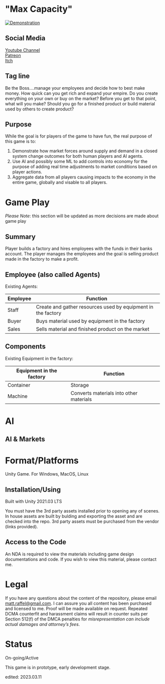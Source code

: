 # "Max Capacity"

[![Demonstration](https://img.youtube.com/vi/euT9Jv5h3bQ/0.jpg)](https://youtu.be/euT9Jv5h3bQ)

## Social Media
[Youtube Channel](https://www.youtube.com/@MattRaffel)  
[Patreon](https://tatmanblue.itch.io/max-capacity)  
[Itch](https://tatmanblue.itch.io/max-capacity)  


## Tag line

Be the Boss....manage your employees and decide how to best make money.  How quick can you get rich and
expand your empire.  Do you create everything on your own or buy on the market? Before
you get to that point, what will you make? Should you go for a finished product or build material used by others to create product?

## Purpose

While the goal is for players of the game to have fun, the real purpose of this game is to:

1. Demonstrate how market forces around supply and demand in a closed system change outcomes for both human players and AI agents.
2. Use AI and possibly some ML to add controls into economy for the purpose of adding real time adjustments to market conditions based
on player actions.
3. Aggregate data from all players causing impacts to the economy in the entire game, globally and visable to all players. 

# Game Play

_Please Note_: this section will be updated as more decisions are made about game play  

## Summary

Player builds a factory and hires employees with the funds in their banks account.  The player manages the employees and the goal
is selling product made in the factory to make a profit.

## Employee (also called Agents)

Existing Agents:  

| Employee | Function |
| -------- | -------- |
| Staff    | Create and gather resources used by equipment in the factory |
| Buyer    | Buys material used by equipment in the factory |
| Sales    | Sells material and finished product on the market |



## Components

Existing Equipment in the factory:  

| Equipment in the factory | Function |
| -------- | -------- |
| Container | Storage |
| Machine | Converts materials into other materials |


# AI


## AI & Markets


# Format/Platforms
Unity Game.  For Windows, MacOS, Linux

## Installation/Using
Built with Unity 2021.03 LTS

You must have the 3rd party assets installed prior to opening any of scenes.   In house assets are built by bulding and exporting the asset and are checked into the repo.
3rd party assets must be purchased from the vendor (links provided).  

## Access to the Code

An NDA is required to view the materials including game design documentations and code.  If you wish to view this material, please contact me.  

# Legal
If you have any questions about the content of the repository, please email [matt.raffel@gmail.com](mailto:matt.raffel@gmail.com). I can assure you all content has been purchased and licensed to me. Proof will be made available on request. Repeated DCMA counterfit and harassment claims will result in counter suits per Section 512(f) of the DMCA penalties for _misrepresentation can include actual damages and attorney’s fees_.

# Status
On-going/Active

This game is in prototype, early development stage.

edited: 2023.03.11
